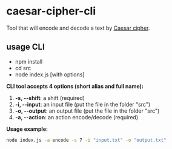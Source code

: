 # caesar-cipher-cli
Tool that will encode and decode a text by [Caesar cipher](https://en.wikipedia.org/wiki/Caesar_cipher).

## usage CLI

- npm install
- cd src
- node index.js [with options]

**CLI tool accepts 4 options (short alias and full name):**

1.  **-s, --shift**: a shift (required)
2.  **-i, --input**: an input file (put the file in the folder "src")
3.  **-o, --output**: an output file (put the file in the folder "src")
4.  **-a, --action**: an action encode/decode (required)

**Usage example:**

```bash
node index.js -a encode -s 7 -i "input.txt" -o "output.txt"
```
